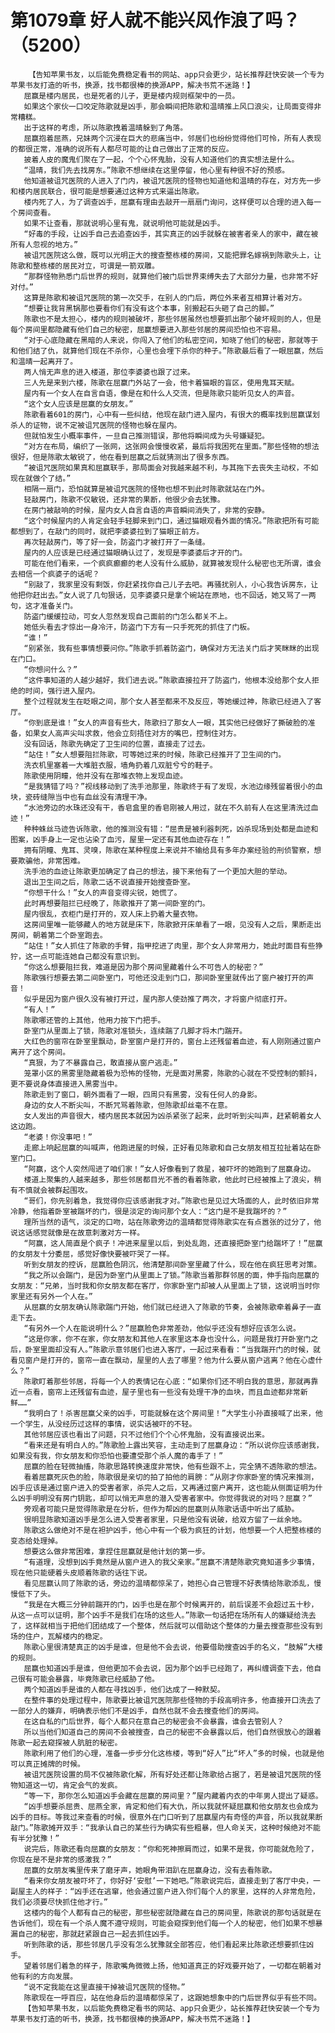 # 第1079章 好人就不能兴风作浪了吗？（5200）
        【告知苹果书友，以后能免费稳定看书的网站、app只会更少，站长推荐赶快安装一个专为苹果书友打造的听书，换源，找书都很棒的换源APP，解决书荒不迷路！】
       屈赢是楼内居民，也是死者的儿子，更是楼内规则框架中的一员。
       如果这个家伙一口咬定陈歌就是凶手，那会瞬间把陈歌和温晴推上风口浪尖，让局面变得非常糟糕。
       出于这样的考虑，所以陈歌拽着温晴躲到了角落。
       屈赢抱着屈燕，兄妹两个沉浸在巨大的悲痛当中，邻居们也纷纷觉得他们可怜，所有人表现的都很正常，准确的说所有人都尽可能的让自己做出了正常的反应。
       披着人皮的魔鬼们聚在了一起，个个心怀鬼胎，没有人知道他们的真实想法是什么。
       “温晴，我们先去找房东。”陈歌不想继续在这里停留，他心里有种很不好的预感。
       他知道被诅咒医院的人进入了门内，被诅咒医院的怪物也知道他和温晴的存在，对方先一步和楼内居民联合，很可能是想要通过这种方式来逼出陈歌。
       楼内死了人，为了调查凶手，屈赢有理由去敲开一扇扇门询问，这样便可以合理的进入每一个房间查看。
       如果不让查看，那就说明心里有鬼，就说明他可能就是凶手。
       “好毒的手段，让凶手自己去追查凶手，其实真正的凶手就躲在被害者亲人的家中，藏在被所有人忽视的地方。”
       被诅咒医院这么做，既可以光明正大的搜查整栋楼的房间，又能把罪名嫁祸到陈歌头上，让陈歌和整栋楼的居民对立，可谓是一箭双雕。
       “那群怪物熟悉门后世界的规则，就算他们被门后世界束缚失去了大部分力量，也非常不好对付。”
       这算是陈歌和被诅咒医院的第一次交手，在别人的门后，两位外来者互相算计着对方。
       “想要让我背黑锅那也要看你们有没有这个本事，别搬起石头砸了自己的脚。”
       陈歌也不是太担心，楼内的规则被破坏，那些邻居虽然也想要抓出那个破坏规则的人，但是每个房间里都隐藏有他们自己的秘密，屈赢想要进入那些邻居的房间恐怕也不容易。
       “对于心底隐藏在黑暗的人来说，你闯入了他们的私密空间，知晓了他们的秘密，那就等于和他们结了仇，就算他们现在不杀你，心里也会埋下杀你的种子。”陈歌最后看了一眼屈赢，然后和温晴一起离开了。
       两人悄无声息的进入楼道，那位李婆婆也跟了过来。
       三人先是来到六楼，陈歌在屈赢门外站了一会，他卡着猫眼的盲区，使用鬼耳天赋。
       屋内有一个女人在自言自语，像是在和什么人交流，但是陈歌只能听见女人的声音。
       “这个女人应该是屈赢的女朋友。”
       陈歌看着601的房门，心中有一些纠结，他现在敲门进入屋内，有很大的概率找到屈赢谋划杀人的证物，说不定被诅咒医院的怪物也躲在屋内。
       但就怕发生小概率事件，一旦自己推测错误，那他将瞬间成为头号嫌疑犯。
       “对方在布局，编织了一张网，这张网会慢慢收紧，最后将我困死在里面。”那些怪物的想法很好，但是陈歌太敏锐了，他在看到屈赢之后就猜测出了很多东西。
       “被诅咒医院如果真和屈赢联手，那局面会对我越来越不利，与其拖下去丧失主动权，不如现在就做个了结。”
       相隔一扇门，恐怕就算是被诅咒医院的怪物也想不到此时陈歌就站在门外。
       轻敲房门，陈歌不仅敏锐，还非常的果断，他很少会去犹豫。
       在房门被敲响的时候，屋内女人自言自语的声音瞬间消失了，非常的安静。
       “这个时候屋内的人肯定会轻手轻脚来到门口，通过猫眼观看外面的情况。”陈歌把所有可能都想到了，在敲门的同时，就把李婆婆拉到了猫眼正前方。
       再次轻敲房门，等了好一会，防盗门才被打开了一条缝。
       屋内的人应该是已经通过猫眼确认过了，发现是李婆婆后才开的门。
       可能在他们看来，一个疯疯癫癫的老人没有什么威胁，就算被发现什么秘密也无所谓，谁会去相信一个疯婆子的话呢？
       “别敲了，我家里没有剩饭，你赶紧找你自己儿子去吧。再骚扰别人，小心我告诉房东，让他把你赶出去。”女人说了几句狠话，见李婆婆只是拿个碗站在原地，也不回话，她又骂了一两句，这才准备关门。
       防盗门缓缓拉动，可女人忽然发现自己面前的门怎么都关不上。
       她低头看去才惊出一身冷汗，防盗门下方有一只手死死的抓住了门板。
       “谁！”
       “别紧张，我有些事情想要问你。”陈歌手抓着防盗门，确保对方无法关门后才笑眯眯的出现在门口。
       “你想问什么？”
       “这件事知道的人越少越好，我们进去说。”陈歌直接拉开了防盗门，他根本没给那个女人拒绝的时间，强行进入屋内。
       整个过程就发生在眨眼之间，那个女人甚至都来不及反应，等她缓过神，陈歌已经进入了客厅。
       “你到底是谁！”女人的声音有些大，陈歌扫了那女人一眼，其实他已经做好了撕破脸的准备，如果女人高声尖叫求救，他会立刻捂住对方的嘴巴，控制住对方。
       没有回话，陈歌先确定了卫生间的位置，直接走了过去。
       “站住！”女人想要阻拦陈歌，可等她过来的时候，陈歌已经推开了卫生间的门。
       洗衣机里塞着一大堆脏衣服，墙角扔着几双脏兮兮的鞋子。
       陈歌使用阴瞳，他并没有在那堆衣物上发现血迹。
       “是我猜错了吗？”视线移动到了洗手池那里，陈歌终于有了发现，水池边缘残留着很小的血块，瓷砖缝隙当中也有血丝没有清理干净。
       “水池旁边的水珠还没有干，香皂盒里的香皂刚被人用过，就在不久前有人在这里清洗过血迹！”
       种种蛛丝马迹告诉陈歌，他的推测没有错：“屈贵是被利器刺死，凶杀现场到处都是血迹和图案，凶手身上一定也沾染了血污，屋里一定还有其他血迹存在！”
       拥有阴瞳、鬼耳、灵嗅，陈歌在某种程度上来说并不输给具有多年办案经验的刑侦警察，想要欺骗他，非常困难。
       洗手池的血迹让陈歌更加确定了自己的想法，接下来他有了一个更加大胆的举动。
       退出卫生间之后，陈歌二话不说直接开始搜查卧室。
       “你想干什么！”女人的声音变得尖锐，她慌了。
       此时再想要阻拦已经晚了，陈歌推开了第一间卧室的门。
       屋内很乱，衣柜门是打开的，双人床上扔着大量衣物。
       这房间里唯一能够藏人的地方就是床下，陈歌掀开床单看了一眼，见没有人之后，果断走出房间，朝着第二个卧室跑去。
       “站住！”女人抓住了陈歌的手臂，指甲挖进了肉里，那个女人非常用力，她此时面目有些狰狞，这一点可能连她自己都没有意识到。
       “你这么想要阻拦我，难道是因为那个房间里藏着什么不可告人的秘密？”
       陈歌强行想要去第二间卧室门，可他还没走到门口，那间卧室里就传出了窗户被打开的声音！
       似乎是因为窗户很久没有被打开过，屋内那人使劲推了两次，才将窗户彻底打开。
       “有人！”
       陈歌哪还管的上其他，他用力按下门把手。
       卧室门从里面上了锁，陈歌对准锁头，连续踹了几脚才将木门踹开。
       大红色的窗帘在卧室里飘动，卧室窗户是打开的，窗台上还残留着血迹，有人刚刚通过窗户离开了这个房间。
       “真狠，为了不暴露自己，敢直接从窗户逃走。”
       笼罩小区的黑雾里隐藏着极为恐怖的怪物，光是面对黑雾，陈歌的心就在不受控制的颤抖，更不要说身体直接进入黑雾当中。
       陈歌走到了窗口，朝外面看了一眼，四周只有黑雾，没有任何人的身影。
       身边的女人不断尖叫，不断咒骂着陈歌，但陈歌却丝毫不在意。
       女人发出的声音很大，楼内居民本就因为凶杀紧张了起来，此时听到尖叫声，赶紧朝着女人这边跑。
       “老婆！你没事吧！”
       走廊上响起屈赢的叫喊声，他跑进屋的时候，正好看见陈歌和自己女朋友相互拉扯着站在卧室门口。
       “阿赢，这个人突然闯进了咱们家！”女人好像看到了救星，被吓坏的她跑到了屈赢身边。
       楼道上聚集的人越来越多，那些邻居都目光不善的看着陈歌，他此时已经被推上了浪尖，稍有不慎就会被群起围攻。
       “哥们，你先别着急，我觉得你应该感谢我才对。”陈歌也是见过大场面的人，此时依旧非常冷静，他指着卧室被踹坏的门，很是淡定的询问那个女人：“这门是不是我踹坏的？”
       理所当然的语气，淡定的口吻，站在陈歌旁边的温晴都觉得陈歌实在有点嚣张的过分了，他说这话感觉就像是在故意刺激对方一样。
       “阿赢，这人简直是个疯子！冲进来屋里以后，到处乱跑，还直接把卧室门给踹坏了！”屈赢的女朋友十分委屈，感觉好像快要被吓哭了一样。
       听到女朋友的控诉，屈赢脸色阴沉，他清楚那间卧室里藏了什么，现在他在疯狂思考对策。
       “我之所以会踹门，是因为卧室门从里面上了锁。”陈歌当着那群邻居的面，伸手指向屈赢的女朋友：“兄弟，当时我和你女朋友都在客厅，你家卧室门却被人从里面上了锁，这说明当时你家里还有另外一个人在。”
       从屈赢的女朋友确认陈歌踹门开始，他们就已经进入了陈歌的节奏，会被陈歌牵着鼻子一直走下去。
       “有另外一个人在能说明什么？”屈赢脸色非常差劲，他似乎还没有想好应该怎么说。
       “这是你家，你不在家，你女朋友和其他人在家里这本身也没什么，问题是我打开卧室门之后，卧室里面却没有人。”陈歌示意邻居们也进入客厅，一起过来看看：“当我踹开门的时候，就看见窗户是打开的，窗帘一直在飘动，屋里的人去了哪里？他为什么要从窗户逃离？他在心虚什么？”
       陈歌盯着那些邻居，将每一个人的表情记在心底：“如果你们还不明白我的意思，那就再靠近一点看，窗帘上还残留有血迹，屋子里也有一些没有处理干净的血块，而且血迹都非常新鲜……”
       “我明白了！杀害屈赢父亲的凶手，可能就躲在这个房间里！”大学生小孙直接喊了出来，他一个学生，从没经历过这样的事情，说实话被吓的不轻。
       其他邻居应该也看出了问题，只不过他们个个心怀鬼胎，没有直接说出来。
       “看来还是有明白人的。”陈歌脸上露出笑容，主动走到了屈赢身边：“所以说你应该感谢我，如果没有我，你女朋友和你恐怕也要遭受那个杀人魔的毒手了！”
       屈赢的脸在轻微抽搐，陈歌思路转换速度非常快，他有些跟不上，完全猜不透陈歌的想法。
       看着屈赢死灰色的脸，陈歌很是亲切的拍了拍他的肩膀：“从刚才你家卧室的情况来推测，凶手应该是通过窗户进入的受害者家，杀完人之后，又再通过窗户离开，这也能从侧面证明为什么凶手明明没有房门钥匙，却可以悄无声息的潜入受害者家中。你觉得我说的对吗？屈赢？”
       旁观者可能只是觉得陈歌是在分析，但作为帮凶的屈赢则从陈歌话语中听出了威胁。
       很明显陈歌知道凶手是怎么进入受害者家里，只是他没有说破，给双方留了一丝余地。
       陈歌这么做绝对不是在袒护凶手，他心中有一个极为疯狂的计划，他想要一个人把整栋楼的变态给处理掉。
       想要这么做非常困难，拿捏住屈赢就是他计划的第一步。
       “有道理，没想到凶手竟然是从窗户进入的我父亲家。”屈赢不清楚陈歌究竟知道多少事情，现在他只能硬着头皮顺着陈歌的话往下说。
       看见屈赢认同了陈歌的话，旁边的温晴都惊呆了，她担心自己管理不好表情给陈歌添乱，慢慢低下了头。
       “我是在大概三分钟前踹开的门，凶手也是在那个时候离开的，前后误差不会超过五十秒，从这一点可以证明，那个凶手不是我们在场的这些人。”陈歌一句话把在场所有人的嫌疑给洗去了，这样就相当于把他们团结成了一个整体，然后就可以借助这个整体的力量去搜查那些没有到场的住户，瓦解楼内的稳定。
       陈歌心里很清楚真正的凶手是谁，但是他不会去说，他要借助搜查凶手的名义，“肢解”大楼的规则。
       屈赢也知道凶手是谁，但他更加不会去说，因为那个凶手已经跑了，再纠缠调查下去，他自己很有可能会暴露，毕竟陈歌已经威胁了他。
       两个知道凶手是谁的人都在寻找凶手，他们达成了一种默契。
       在整件事的处理过程中，陈歌要比被诅咒医院那些怪物的手段高明许多，他直接开口洗去了一部分人的嫌弃，明确表示他们不是凶手，自然也就不会去搜查他们的房间。
       在这自私的门后世界，每个人都只在意自己的秘密会不会暴露，谁会去管别人？
       所以当他们知道自己的房间不会被搜查，自己的秘密不会暴露以后，他们自然很放心的跟着陈歌一起去窥探被人肮脏的秘密。
       陈歌利用了他们的心理，准备一步步分化这栋楼，等到“好人”比“坏人”多的时候，也就是他可以真正摊牌的时候。
       被诅咒医院设置的局不仅被陈歌化解，所有好处还都让陈歌给占据了，若是被诅咒医院的怪物知道这一切，肯定会气的发疯。
       “等一下，那你怎么知道凶手会藏在屈赢的房间里？”屋内藏着内衣的中年男人提出了疑惑。
       “凶手想要杀屈贵、屈燕全家，肯定和他们有大仇，所以我就怀疑屈赢和他女朋友也会成为凶手的目标。等我过来查看的时候，很意外在门口听到了屈赢屋内有奇怪的声音，所以我就果断敲门。”陈歌摊开双手：“我承认自己的某些行为确实有些粗暴，但人命关天，这种时候绝对不能有半分犹豫！”
       说完后，陈歌还看向屈赢的女朋友：“你和死神擦肩而过，如果不是我，你可能就危险了，你现在是不是非常的感激我？”
       屈赢的女朋友嘴里传来了磨牙声，她眼角带泪趴在屈赢身边，没有去看陈歌。
       “看来你女朋友被吓坏了，你好好‘安慰’一下她吧。”陈歌说完后，直接走到了客厅中央，一副屋主人的样子：“凶手还在逃窜，他会通过窗户进入你们每个人的家里，这样的人非常危险，我们必须要尽快抓住他才行。”
       这楼内的每个人都有自己的秘密，那些秘密就隐藏在自己的房间里，陈歌说的那句话就是在告诉他们，现在有一个杀人魔不遵守规则，可能会窥探到他们每一个人的秘密，他们如果不想暴漏自己的秘密，那就赶紧跟自己一起去抓住凶手。
       听到陈歌的话，那些邻居几乎没有怎么犹豫就全部答应，他们看起来比陈歌还想要抓住凶手。
       望着邻居们着急的样子，陈歌嘴角微微上扬，他知道真正的好戏要开始了，一切都在朝着对他有利的方向发展。
       “说不定我能在这里直接干掉被诅咒医院的怪物。”
       陈歌现在一呼百应，站在他身后的温晴都惊呆了，这跟她想象中的门后世界似乎有些不同。
       【告知苹果书友，以后能免费稳定看书的网站、app只会更少，站长推荐赶快安装一个专为苹果书友打造的听书，换源，找书都很棒的换源APP，解决书荒不迷路！】